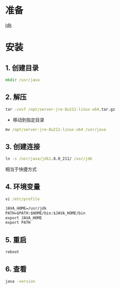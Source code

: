 # 准备

[jdk](server-jre-8u211-linux-x64.tar.gz)

# 安装

## 1. 创建目录

```cmd
mkdir /usr/java
```



## 2. 解压

```cmd
tar -zxvf /opt/server-jre-8u211-linux-x64.tar.gz 
```

* 移动到指定目录

```cmd
mv /opt/server-jre-8u211-linux-x64 /usr/java
```



## 3. 创建连接

```cmd
ln -s /usr/java/jdk1.8.0_211/ /usr/jdk
```

相当于快捷方式

## 4. 环境变量

```cmd
vi /etc/profile
```

```txt
JAVA_HOME=/usr/jdk
PATH=$PATH:$HOME/bin:$JAVA_HOME/bin
export JAVA_HOME
export PATH
```



## 5. 重启

```cmd
reboot
```

## 6. 查看

```cmd
java -version
```

